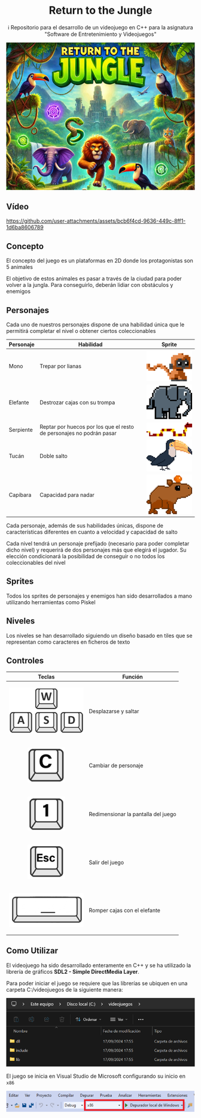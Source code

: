 <h1 align="center">Return to the Jungle</h1>

<p align="center">ℹ️ Repositorio para el desarrollo de un videojuego en C++ para la asignatura "Software de Entretenimiento y Videojuegos"</p> 

<p align="center">
  <img src="docs/multimedia/Portada.jpg" alt="Portada Return to the Jungle" />
</p>

## Vídeo

https://github.com/user-attachments/assets/bcb6f4cd-9636-449c-8ff1-1d6ba8606789

## Concepto

El concepto del juego es un plataformas en 2D donde los protagonistas son 5 animales

El objetivo de estos animales es pasar a través de la ciudad para poder volver a la jungla. Para conseguirlo, deberán lidiar con obstáculos y enemigos

## Personajes

Cada uno de nuestros personajes dispone de una habilidad única que le permitirá completar el nivel o obtener ciertos coleccionables

| Personaje | Habilidad                                                            | Sprite                                                                                      |
| ---       | ---                                                                  | ---                                                                                         |
| Mono      | Trepar por lianas                                                    | <img src="docs/multimedia/Mono.png" alt="Mono" style="width:200px; height:auto;">           |
| Elefante  | Destrozar cajas con su trompa                                        | <img src="docs/multimedia/Elefante.png" alt="Elefante" style="width:200px; height:auto;">   |
| Serpiente | Reptar por huecos por los que el resto de personajes no podrán pasar | <img src="docs/multimedia/Serpiente.png" alt="Serpiente" style="width:200px; height:auto;"> |
| Tucán     | Doble salto                                                          | <img src="docs/multimedia/Tucan.png" alt="Tucan" style="width:200px; height:auto;">         |
| Capibara  | Capacidad para nadar                                                 | <img src="docs/multimedia/Capibara.png" alt="Capibara" style="width:200px; height:auto;">   |

Cada personaje, además de sus habilidades únicas, dispone de características diferentes en cuanto a velocidad y capacidad de salto

Cada nivel tendrá un personaje prefijado (necesario para poder completar dicho nivel) y requerirá de dos personajes más que elegirá el jugador. Su elección condicionará la posibilidad de conseguir o no todos los coleccionables del nivel

## Sprites

Todos los sprites de personajes y enemigos han sido desarrollados a mano utilizando herramientas como Piskel

## Niveles

Los niveles se han desarrollado siguiendo un diseño basado en tiles que se representan como caracteres en ficheros de texto

## Controles

| Teclas                                                                                                                         | Función                             |
| ---                                                                                                                            | ---                                 | 
| <p align="center"><img src="docs/multimedia/WASD.png" alt="Teclas de Movimiento" width="200px" heigh="auto" /></p>             | Desplazarse y saltar                | 
| <p align="center"><img src="docs/multimedia/C.png" alt="Tecla de Cambio de Personaje" width="100px" heigh="auto"/></p>         | Cambiar de personaje                | 
| <p align="center"><img src="docs/multimedia/1.png" alt="Tecla Pantalla Completa" width="100px" heigh="auto"/></p>              | Redimensionar la pantalla del juego | 
| <p align="center"><img src="docs/multimedia/Esc.png" alt="Tecla Salir" width="100px" heigh="auto"/></p>                        | Salir del juego                     |
| <p align="center"><img src="docs/multimedia/SpaceBar.png" alt="Tecla Romper Cajas (Elefante)" width="200px" heigh="auto"/></p> | Romper cajas con el elefante        |







## Como Utilizar

El videojuego ha sido desarrollado enteramente en C++ y se ha utilizado la librería de gráficos **SDL2 - Simple DirectMedia Layer**.

Para poder iniciar el juego se requiere que las librerías se ubiquen en una carpeta C:/videojuegos de la siguiente manera:

![LibreriasEnCarpeta.png](docs/multimedia/librerias-carpeta-videojuegos.png)

El juego se inicia en Visual Studio de Microsoft configurando su inicio en `x86`

![Configuracionx86.png](docs/multimedia/x86-vs.png)
